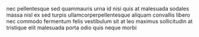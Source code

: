 nec pellentesque sed quammauris urna id nisi quis at malesuada sodales massa
nisl ex sed turpis ullamcorperpellentesque aliquam convallis libero nec commodo
fermentum felis vestibulum sit at leo maximus sollicitudin at tristique elit
malesuada porta odio quis neque morbi